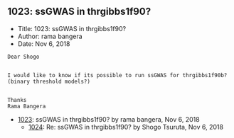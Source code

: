 ## 1023: ssGWAS in thrgibbs1f90?

- Title: 1023: ssGWAS in thrgibbs1f90?
- Author: rama bangera
- Date: Nov 6, 2018
```
Dear Shogo 


I would like to know if its possible to run ssGWAS for thrgibbs1f90b? (binary threshold models?)


Thanks
Rama Bangera
```

- [1023](1023.md): ssGWAS in thrgibbs1f90? by rama bangera, Nov 6, 2018
    - [1024](1024.md): Re: ssGWAS in thrgibbs1f90? by Shogo Tsuruta, Nov 6, 2018
